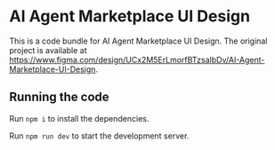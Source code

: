 
  # AI Agent Marketplace UI Design

  This is a code bundle for AI Agent Marketplace UI Design. The original project is available at https://www.figma.com/design/UCx2M5ErLmorfBTzsaIbDv/AI-Agent-Marketplace-UI-Design.

  ## Running the code

  Run `npm i` to install the dependencies.

  Run `npm run dev` to start the development server.
  